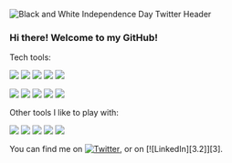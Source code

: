 ![Black and White Independence Day Twitter Header](https://user-images.githubusercontent.com/61391413/117715337-1e8a4e00-b1a6-11eb-9583-db2de8284ff9.gif)
### Hi there! Welcome to my GitHub! 

Tech tools: 

![](https://img.shields.io/badge/JavaScript-informational?style=flat&logo=<LOGO_NAME>&logoColor=black&color=darkgreen&logoWidth=40) 
![](https://img.shields.io/badge/React-informational?style=flat&logo=<LOGO_NAME>&logoColor=black&color=blue)
![](https://img.shields.io/badge/Rails-informational?style=flat&logo=<LOGO_NAME>&logoColor=black&color=orange)
![](https://img.shields.io/badge/Ruby-informational?style=flat&logo=<LOGO_NAME>&logoColor=black&color=blueviolet)
![](https://img.shields.io/badge/HTML-informational?style=flat&logo=<LOGO_NAME>&logoColor=black&color=black)

![](https://img.shields.io/badge/CSS-informational?style=flat&logo=<LOGO_NAME>&logoColor=black&color=navy)
![](https://img.shields.io/badge/SemanticUI-informational?style=flat&logo=<LOGO_NAME>&logoColor=black&color=magenta)
![](https://img.shields.io/badge/PostgresQL-informational?style=flat&logo=<LOGO_NAME>&logoColor=black&color=lightblue)
![](https://img.shields.io/badge/ActiveRecord-informational?style=flat&logo=<LOGO_NAME>&logoColor=black&color=purple)
![](https://img.shields.io/badge/MVC-informational?style=flat&logo=<LOGO_NAME>&logoColor=black&color=red)

Other tools I like to play with:

![](https://img.shields.io/badge/AdobePremierePro-informational?style=flat&logo=<LOGO_NAME>&logoColor=black&color=teal)
![](https://img.shields.io/badge/AdobeAfterEffects-informational?style=flat&logo=<LOGO_NAME>&logoColor=black&color=teal)
![](https://img.shields.io/badge/Audacity-informational?style=flat&logo=<LOGO_NAME>&logoColor=black&color=teal)
![](https://img.shields.io/badge/Ableton9-informational?style=flat&logo=<LOGO_NAME>&logoColor=black&color=teal)
![](https://img.shields.io/badge/ProTools-informational?style=flat&logo=<LOGO_NAME>&logoColor=black&color=teal)

You can find me on [![Twitter][1.2]][1], or on [![LinkedIn][3.2]][3].

<!-- Icons -->

[1.2]: http://i.imgur.com/wWzX9uB.png (twitter icon without padding)
[2.2]: https://raw.githubusercontent.com/MartinHeinz/MartinHeinz/master/linkedin-3-16.png (LinkedIn icon without padding)

<!-- Links to your social media accounts -->

[1]: https://twitter.com/Martin_Heinz_
[2]: https://www.linkedin.com/in/heinz-martin/

<!--
**Ginger-Mano/Ginger-Mano** is a ✨ _special_ ✨ repository because its `README.md` (this file) appears on your GitHub profile.

Here are some ideas to get you started:

- 🔭 I’m currently working on ...
- 🌱 I’m currently learning ...
- 👯 I’m looking to collaborate on ...
- 🤔 I’m looking for help with ...
- 💬 Ask me about ...
- 📫 How to reach me: ...
- 😄 Pronouns: ...
- ⚡ Fun fact: ...
-->
